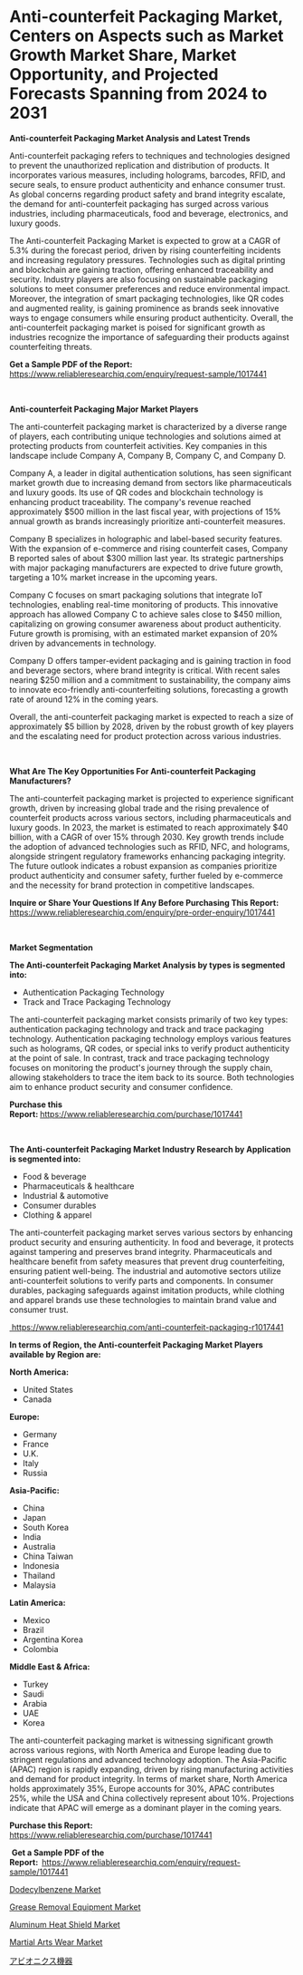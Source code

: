 <p><h1>Anti-counterfeit Packaging Market, Centers on Aspects such as Market Growth Market Share, Market Opportunity, and Projected Forecasts Spanning from 2024 to 2031</h1></p><p><strong>Anti-counterfeit Packaging Market Analysis and Latest Trends</strong></p>
<p><p>Anti-counterfeit packaging refers to techniques and technologies designed to prevent the unauthorized replication and distribution of products. It incorporates various measures, including holograms, barcodes, RFID, and secure seals, to ensure product authenticity and enhance consumer trust. As global concerns regarding product safety and brand integrity escalate, the demand for anti-counterfeit packaging has surged across various industries, including pharmaceuticals, food and beverage, electronics, and luxury goods.</p><p>The Anti-counterfeit Packaging Market is expected to grow at a CAGR of 5.3% during the forecast period, driven by rising counterfeiting incidents and increasing regulatory pressures. Technologies such as digital printing and blockchain are gaining traction, offering enhanced traceability and security. Industry players are also focusing on sustainable packaging solutions to meet consumer preferences and reduce environmental impact. Moreover, the integration of smart packaging technologies, like QR codes and augmented reality, is gaining prominence as brands seek innovative ways to engage consumers while ensuring product authenticity. Overall, the anti-counterfeit packaging market is poised for significant growth as industries recognize the importance of safeguarding their products against counterfeiting threats.</p></p>
<p><strong>Get a Sample PDF of the Report:&nbsp;</strong> <a href="https://www.reliableresearchiq.com/enquiry/request-sample/1017441">https://www.reliableresearchiq.com/enquiry/request-sample/1017441</a></p>
<p>&nbsp;</p>
<p><strong>Anti-counterfeit Packaging Major Market Players</strong></p>
<p><p>The anti-counterfeit packaging market is characterized by a diverse range of players, each contributing unique technologies and solutions aimed at protecting products from counterfeit activities. Key companies in this landscape include Company A, Company B, Company C, and Company D.</p><p>Company A, a leader in digital authentication solutions, has seen significant market growth due to increasing demand from sectors like pharmaceuticals and luxury goods. Its use of QR codes and blockchain technology is enhancing product traceability. The company's revenue reached approximately $500 million in the last fiscal year, with projections of 15% annual growth as brands increasingly prioritize anti-counterfeit measures.</p><p>Company B specializes in holographic and label-based security features. With the expansion of e-commerce and rising counterfeit cases, Company B reported sales of about $300 million last year. Its strategic partnerships with major packaging manufacturers are expected to drive future growth, targeting a 10% market increase in the upcoming years.</p><p>Company C focuses on smart packaging solutions that integrate IoT technologies, enabling real-time monitoring of products. This innovative approach has allowed Company C to achieve sales close to $450 million, capitalizing on growing consumer awareness about product authenticity. Future growth is promising, with an estimated market expansion of 20% driven by advancements in technology.</p><p>Company D offers tamper-evident packaging and is gaining traction in food and beverage sectors, where brand integrity is critical. With recent sales nearing $250 million and a commitment to sustainability, the company aims to innovate eco-friendly anti-counterfeiting solutions, forecasting a growth rate of around 12% in the coming years.</p><p>Overall, the anti-counterfeit packaging market is expected to reach a size of approximately $5 billion by 2028, driven by the robust growth of key players and the escalating need for product protection across various industries.</p></p>
<p>&nbsp;</p>
<p><strong>What Are The Key Opportunities For Anti-counterfeit Packaging Manufacturers?</strong></p>
<p><p>The anti-counterfeit packaging market is projected to experience significant growth, driven by increasing global trade and the rising prevalence of counterfeit products across various sectors, including pharmaceuticals and luxury goods. In 2023, the market is estimated to reach approximately $40 billion, with a CAGR of over 15% through 2030. Key growth trends include the adoption of advanced technologies such as RFID, NFC, and holograms, alongside stringent regulatory frameworks enhancing packaging integrity. The future outlook indicates a robust expansion as companies prioritize product authenticity and consumer safety, further fueled by e-commerce and the necessity for brand protection in competitive landscapes.</p></p>
<p><strong>Inquire or Share Your Questions If Any Before Purchasing This Report:</strong> <a href="https://www.reliableresearchiq.com/enquiry/pre-order-enquiry/1017441">https://www.reliableresearchiq.com/enquiry/pre-order-enquiry/1017441</a></p>
<p>&nbsp;</p>
<p><strong>Market Segmentation</strong></p>
<p><strong>The Anti-counterfeit Packaging Market Analysis by types is segmented into:</strong></p>
<p><ul><li>Authentication Packaging Technology</li><li>Track and Trace Packaging Technology</li></ul></p>
<p><p>The anti-counterfeit packaging market consists primarily of two key types: authentication packaging technology and track and trace packaging technology. Authentication packaging technology employs various features such as holograms, QR codes, or special inks to verify product authenticity at the point of sale. In contrast, track and trace packaging technology focuses on monitoring the product's journey through the supply chain, allowing stakeholders to trace the item back to its source. Both technologies aim to enhance product security and consumer confidence.</p></p>
<p><strong>Purchase this Report:&nbsp;</strong><a href="https://www.reliableresearchiq.com/purchase/1017441">https://www.reliableresearchiq.com/purchase/1017441</a></p>
<p>&nbsp;</p>
<p><strong>The Anti-counterfeit Packaging Market Industry Research by Application is segmented into:</strong></p>
<p><ul><li>Food & beverage</li><li>Pharmaceuticals & healthcare</li><li>Industrial & automotive</li><li>Consumer durables</li><li>Clothing & apparel</li></ul></p>
<p><p>The anti-counterfeit packaging market serves various sectors by enhancing product security and ensuring authenticity. In food and beverage, it protects against tampering and preserves brand integrity. Pharmaceuticals and healthcare benefit from safety measures that prevent drug counterfeiting, ensuring patient well-being. The industrial and automotive sectors utilize anti-counterfeit solutions to verify parts and components. In consumer durables, packaging safeguards against imitation products, while clothing and apparel brands use these technologies to maintain brand value and consumer trust.</p></p>
<p><a href="https://www.reliableresearchiq.com/anti-counterfeit-packaging-r1017441">&nbsp;https://www.reliableresearchiq.com/anti-counterfeit-packaging-r1017441</a></p>
<p><strong>In terms of Region, the Anti-counterfeit Packaging Market Players available by Region are:</strong></p>
<p>
    <p> <strong> North America: </strong>
        <ul>
            <li>United States</li>
            <li>Canada</li>
        </ul>
        </p> 
    <p> <strong> Europe: </strong>
        <ul>
            <li>Germany</li>
            <li>France</li>
            <li>U.K.</li>
            <li>Italy</li>
            <li>Russia</li>
        </ul>
        </p> 
    <p> <strong> Asia-Pacific: </strong>
        <ul>
            <li>China</li>
            <li>Japan</li>
            <li>South Korea</li>
            <li>India</li>
            <li>Australia</li>
            <li>China Taiwan</li>
            <li>Indonesia</li>
            <li>Thailand</li>
            <li>Malaysia</li>
        </ul>
        </p> 
    <p> <strong> Latin America: </strong>
        <ul>
            <li>Mexico</li>
            <li>Brazil</li>
            <li>Argentina Korea</li>
            <li>Colombia</li>
        </ul>
        </p> 
    <p> <strong> Middle East & Africa: </strong>
        <ul>
            <li>Turkey</li>
            <li>Saudi</li>
            <li>Arabia</li>
            <li>UAE</li>
            <li>Korea</li>
        </ul>
    </p>
    </p>
<p><p>The anti-counterfeit packaging market is witnessing significant growth across various regions, with North America and Europe leading due to stringent regulations and advanced technology adoption. The Asia-Pacific (APAC) region is rapidly expanding, driven by rising manufacturing activities and demand for product integrity. In terms of market share, North America holds approximately 35%, Europe accounts for 30%, APAC contributes 25%, while the USA and China collectively represent about 10%. Projections indicate that APAC will emerge as a dominant player in the coming years.</p></p>
<p><strong>Purchase this Report: </strong><a href="https://www.reliableresearchiq.com/purchase/1017441">https://www.reliableresearchiq.com/purchase/1017441</a></p>
<p>&nbsp;<strong>Get a Sample PDF of the Report:&nbsp;&nbsp;</strong><a href="https://www.reliableresearchiq.com/enquiry/request-sample/1017441">https://www.reliableresearchiq.com/enquiry/request-sample/1017441</a></p>
<p><strong></strong></p>
<p><p><a href="https://issuu.com/reportprime-2/docs/dodecylbenzene-market-size-2030.ppt_1421dab4c8681e">Dodecylbenzene Market</a></p><p><a href="https://www.linkedin.com/pulse/grease-removal-equipment-market-analysis-report-global-insights-i70qe?trackingId=bjykRsuyTXWZiZ30BU9mWg%3D%3D">Grease Removal Equipment Market</a></p><p><a href="https://issuu.com/reportprime-2/docs/aluminum-heat-shield-market-size-20_bf91a44341a1b8">Aluminum Heat Shield Market</a></p><p><a href="https://www.linkedin.com/pulse/martial-arts-wear-market-share-analysis-growth-trends-xqmoe?trackingId=InTA%2B%2FYTQ%2BOGNMS%2FUwDB6A%3D%3D">Martial Arts Wear Market</a></p><p><a href="https://github.com/mohamedbakry57/Market-Research-Report-List-6/blob/main/730823811760.md">アビオニクス機器</a></p></p>